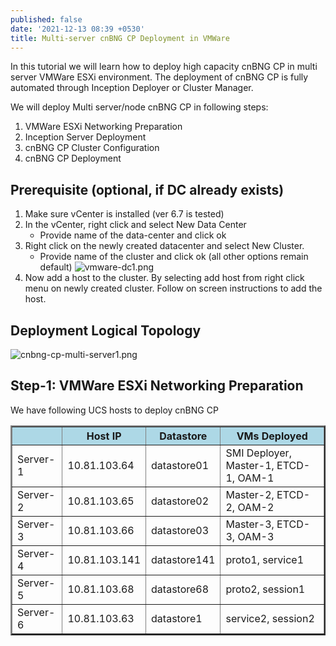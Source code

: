 ```yaml
---
published: false
date: '2021-12-13 08:39 +0530'
title: Multi-server cnBNG CP Deployment in VMWare
---
```

In this tutorial we will learn how to deploy high capacity cnBNG CP in multi server VMWare ESXi environment. The deployment of cnBNG CP is fully automated through Inception Deployer or Cluster Manager. 

We will deploy Multi server/node cnBNG CP in following steps:
1. VMWare ESXi Networking Preparation
1. Inception Server Deployment
1. cnBNG CP Cluster Configuration
1. cnBNG CP Deployment

## Prerequisite (optional, if DC already exists)
1. Make sure vCenter is installed (ver 6.7 is tested)
1. In the vCenter, right click and select New Data Center
	- Provide name of the data-center and click ok
1. Right click on the newly created datacenter and select New Cluster.
	- Provide name of the cluster and click ok (all other options remain default)
![vmware-dc1.png]({{site.baseurl}}/images/vmware-dc1.png)
1. Now add a host to the cluster. By selecting add host from right click menu on newly created cluster. Follow on screen instructions to add the host.

## Deployment Logical Topology

![cnbng-cp-multi-server1.png]({{site.baseurl}}/images/cnbng-cp-multi-server1.png)

## Step-1: VMWare ESXi Networking Preparation

We have following UCS hosts to deploy cnBNG CP

<table style="width:100%" border = "2">
  <tr bgcolor="lightblue">
    <th> </th>
    <th>Host IP</th>
    <th>Datastore</th>
    <th>VMs Deployed</th>
  </tr>
  <tr>
    <td>Server-1</td>
    <td>10.81.103.64</td>
    <td>datastore01</td>
    <td>SMI Deployer, Master-1, ETCD-1, OAM-1</td>
  </tr>
  <tr>
    <td>Server-2</td>
    <td>10.81.103.65</td>
    <td>datastore02</td>
    <td>Master-2, ETCD-2, OAM-2</td>
  </tr>
  <tr>
    <td>Server-3</td>
    <td>10.81.103.66</td>
    <td>datastore03</td>
    <td>Master-3, ETCD-3, OAM-3</td>
  </tr>
  <tr>
    <td>Server-4</td>
    <td>10.81.103.141</td>
    <td>datastore141</td>
    <td>proto1, service1</td>
  </tr>
  <tr>
    <td>Server-5</td>
    <td>10.81.103.68</td>
    <td>datastore68</td>
    <td>proto2, session1</td>
  </tr>
  <tr>
    <td>Server-6</td>
    <td>10.81.103.63</td>
    <td>datastore1</td>
    <td>service2, session2</td>
  </tr>
</table>